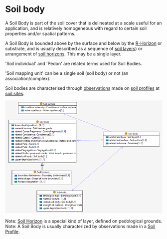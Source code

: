 # Soil body
A Soil Body is part of the soil cover that is delineated at a scale useful for an application, and is relatively homogeneous with regard to certain soil properties and/or spatial patterns. 

A Soil Body is bounded above by the surface and below by the [R-Horizon](soil-layer.md) or substrate, and is usually described as a sequence of [soil layers](soil-layer.md)) or arrangement of [soil horizons](soil-layer.md). This may be a single layer.  

'Soil individual' and 'Pedon' are related terms used for Soil Bodies.

'Soil mapping unit' can be a single soil (soil body) or not (an association/complex).

Soil bodies are characterised through [observations](sosa.md) made on [soil profiles](soil-profile.md) at [soil sites](site.md). 

![Soil body](image/Soil-body.png)

Note: [Soil Horizon](soil-layer.md) is a special kind of layer, defined on pedological grounds. 
Note: A Soil Body is usually characterized by observations made in a [Soil Profile](soil-profile.md).
